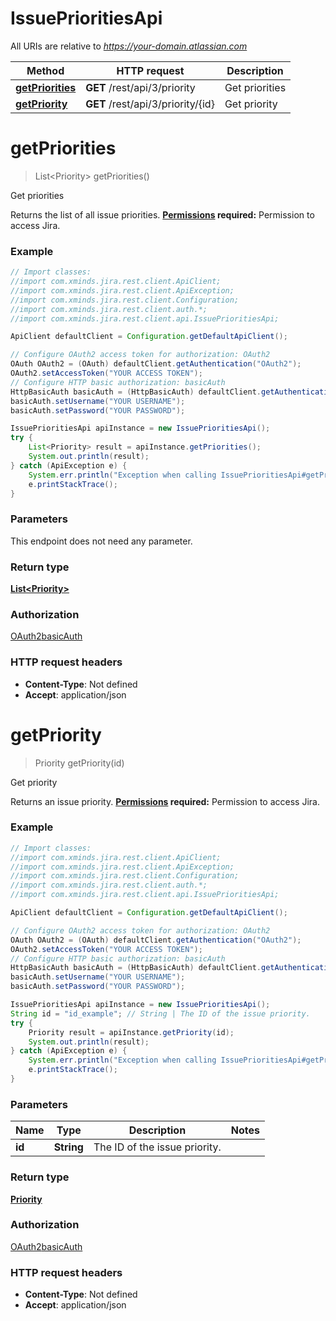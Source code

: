 # IssuePrioritiesApi

All URIs are relative to *https://your-domain.atlassian.com*

Method | HTTP request | Description
------------- | ------------- | -------------
[**getPriorities**](IssuePrioritiesApi.md#getPriorities) | **GET** /rest/api/3/priority | Get priorities
[**getPriority**](IssuePrioritiesApi.md#getPriority) | **GET** /rest/api/3/priority/{id} | Get priority

<a name="getPriorities"></a>
# **getPriorities**
> List&lt;Priority&gt; getPriorities()

Get priorities

Returns the list of all issue priorities.  **[Permissions](#permissions) required:** Permission to access Jira.

### Example
```java
// Import classes:
//import com.xminds.jira.rest.client.ApiClient;
//import com.xminds.jira.rest.client.ApiException;
//import com.xminds.jira.rest.client.Configuration;
//import com.xminds.jira.rest.client.auth.*;
//import com.xminds.jira.rest.client.api.IssuePrioritiesApi;

ApiClient defaultClient = Configuration.getDefaultApiClient();

// Configure OAuth2 access token for authorization: OAuth2
OAuth OAuth2 = (OAuth) defaultClient.getAuthentication("OAuth2");
OAuth2.setAccessToken("YOUR ACCESS TOKEN");
// Configure HTTP basic authorization: basicAuth
HttpBasicAuth basicAuth = (HttpBasicAuth) defaultClient.getAuthentication("basicAuth");
basicAuth.setUsername("YOUR USERNAME");
basicAuth.setPassword("YOUR PASSWORD");

IssuePrioritiesApi apiInstance = new IssuePrioritiesApi();
try {
    List<Priority> result = apiInstance.getPriorities();
    System.out.println(result);
} catch (ApiException e) {
    System.err.println("Exception when calling IssuePrioritiesApi#getPriorities");
    e.printStackTrace();
}
```

### Parameters
This endpoint does not need any parameter.

### Return type

[**List&lt;Priority&gt;**](Priority.md)

### Authorization

[OAuth2](../README.md#OAuth2)[basicAuth](../README.md#basicAuth)

### HTTP request headers

 - **Content-Type**: Not defined
 - **Accept**: application/json

<a name="getPriority"></a>
# **getPriority**
> Priority getPriority(id)

Get priority

Returns an issue priority.  **[Permissions](#permissions) required:** Permission to access Jira.

### Example
```java
// Import classes:
//import com.xminds.jira.rest.client.ApiClient;
//import com.xminds.jira.rest.client.ApiException;
//import com.xminds.jira.rest.client.Configuration;
//import com.xminds.jira.rest.client.auth.*;
//import com.xminds.jira.rest.client.api.IssuePrioritiesApi;

ApiClient defaultClient = Configuration.getDefaultApiClient();

// Configure OAuth2 access token for authorization: OAuth2
OAuth OAuth2 = (OAuth) defaultClient.getAuthentication("OAuth2");
OAuth2.setAccessToken("YOUR ACCESS TOKEN");
// Configure HTTP basic authorization: basicAuth
HttpBasicAuth basicAuth = (HttpBasicAuth) defaultClient.getAuthentication("basicAuth");
basicAuth.setUsername("YOUR USERNAME");
basicAuth.setPassword("YOUR PASSWORD");

IssuePrioritiesApi apiInstance = new IssuePrioritiesApi();
String id = "id_example"; // String | The ID of the issue priority.
try {
    Priority result = apiInstance.getPriority(id);
    System.out.println(result);
} catch (ApiException e) {
    System.err.println("Exception when calling IssuePrioritiesApi#getPriority");
    e.printStackTrace();
}
```

### Parameters

Name | Type | Description  | Notes
------------- | ------------- | ------------- | -------------
 **id** | **String**| The ID of the issue priority. |

### Return type

[**Priority**](Priority.md)

### Authorization

[OAuth2](../README.md#OAuth2)[basicAuth](../README.md#basicAuth)

### HTTP request headers

 - **Content-Type**: Not defined
 - **Accept**: application/json


